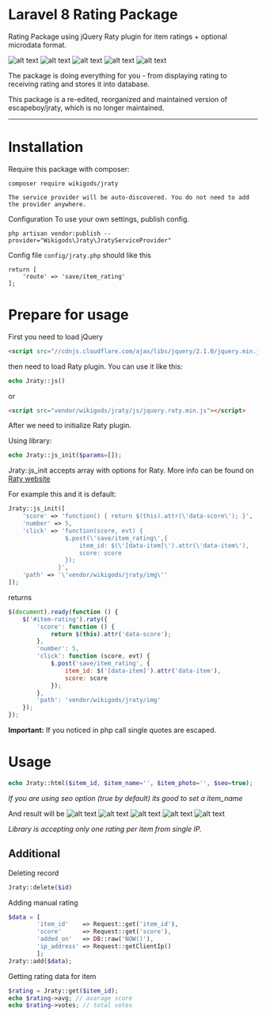 Laravel 8 Rating Package
=====

Rating Package using jQuery Raty plugin for item ratings + optional microdata format.


![alt text](https://i.imgur.com/4H7jwUb.png "1")
![alt text](https://i.imgur.com/WTban3m.png "2")
![alt text](https://i.imgur.com/7yPN7YL.png "3")
![alt text](https://i.imgur.com/ol9a79M.png "4")
![alt text](https://i.imgur.com/hxeUqPF.png "5")

The package is doing everything for you - from displaying rating to receiving rating and stores it into database.

This package is a re-edited, reorganized and maintained version of escapeboy/jraty, which is no longer maintained.
***
Installation
=====


Require this package with composer:
```
composer require wikigods/jraty
```
`The service provider will be auto-discovered. You do not need to add the provider anywhere.`

Configuration
To use your own settings, publish config.
```
php artisan vendor:publish --provider="Wikigods\Jraty\JratyServiceProvider"
```
Config file `config/jraty.php` should like this
```
return [
    'route' => 'save/item_rating'
];
```
Prepare for usage
====
First you need to load jQuery
```html
<script src="//cdnjs.cloudflare.com/ajax/libs/jquery/2.1.0/jquery.min.js"></script>
```
then need to load Raty plugin. You can use it like this:
```php
echo Jraty::js()
```
or
```html
<script src="vendor/wikigods/jraty/js/jquery.raty.min.js"></script>
```
After we need to initialize Raty plugin.

Using library:
```php
echo Jraty::js_init($params=[]);
```
Jraty::js_init accepts array with options for Raty. More info can be found on [Raty website](http://wbotelhos.com/raty)

For example this and it is default:
```php
Jraty::js_init([
    'score' => 'function() { return $(this).attr(\'data-score\'); }',
    'number' => 5,
    'click' => 'function(score, evt) {
                $.post(\'save/item_rating\',{
                    item_id: $(\'[data-item]\').attr(\'data-item\'),
                    score: score
                });
              }',
    'path' => '\'vendor/wikigods/jraty/img\''
]);
```
returns
```javascript
$(document).ready(function () {
    $('#item-rating').raty({
        'score': function () {
            return $(this).attr('data-score');
        },
        'number': 5,
        'click': function (score, evt) {
            $.post('save/item_rating', {
                item_id: $('[data-item]').attr('data-item'),
                score: score
            });
        },
        'path': 'vendor/wikigods/jraty/img'
    });
});
```
**Important:** If you noticed in php call single quotes are escaped.

Usage
=====
```php
echo Jraty::html($item_id, $item_name='', $item_photo='', $seo=true);
```
*If you are using seo option (true by default) its good to set a item_name*

And result will be
![alt text](https://i.imgur.com/4H7jwUb.png "1")
![alt text](https://i.imgur.com/WTban3m.png "2")
![alt text](https://i.imgur.com/7yPN7YL.png "3")
![alt text](https://i.imgur.com/ol9a79M.png "4")
![alt text](https://i.imgur.com/hxeUqPF.png "5")



*Library is accepting only one rating per item from single IP.*

Additional
----
Deleting record
```php
Jraty::delete($id)
```
Adding manual rating
```php
$data = [
        'item_id'    => Request::get('item_id'),
        'score'      => Request::get('score'),
        'added_on'   => DB::raw('NOW()'),
        'ip_address' => Request::getClientIp()
		];
Jraty::add($data);
```
Getting rating data for item
```php
$rating = Jraty::get($item_id);
echo $rating->avg; // avarage score
echo $rating->votes; // total votes
```
